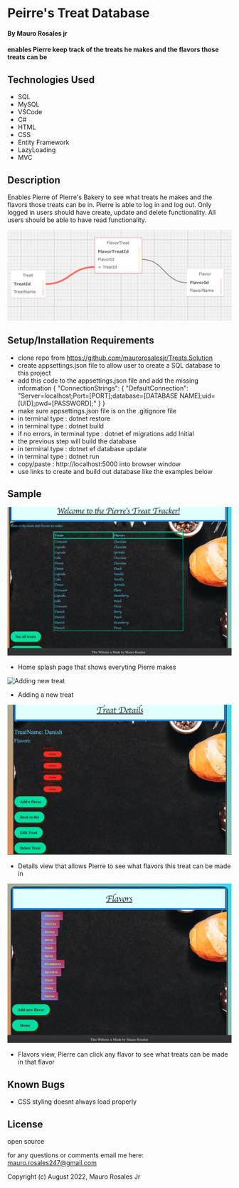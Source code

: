# Peirre's Treat Database

#### By Mauro Rosales jr

#### enables Pierre keep track of the treats he makes and the flavors those treats can be

## Technologies Used

* SQL
* MySQL
* VSCode
* C#
* HTML
* CSS
* Entity Framework
* LazyLoading
* MVC

## Description

Enables Pierre of Pierre's Bakery to see what treats he makes and the flavors those treats can be in. Pierre is able to log in and log out. Only logged in users should have create, update and delete functionality. All users should be able to have read functionality. 

![SQL Design](Pierre/wwwroot/img/SQLDesign.png "SQL Design")

## Setup/Installation Requirements

* clone repo from https://github.com/maurorosalesjr/Treats.Solution
* create appsettings.json file to allow user to create a SQL database to this project
* add this code to the appsettings.json file and add the missing information { "ConnectionStrings": { "DefaultConnection": "Server=localhost;Port=[PORT];database=[DATABASE NAME];uid=[UID];pwd=[PASSWORD];" } }
* make sure appsettings.json file is on the .gitignore file
* in terminal type : dotnet restore
* in terminal type : dotnet build 
*  if no errors, in terminal type : dotnet ef migrations add Initial
* the previous step will build the database
* in terminal type : dotnet ef database update
* in terminal type : dotnet run
* copy/paste : http://localhost:5000 into browser window
* use links to create and build out database like the examples below


## Sample
![Home Index View](Pierre/wwwroot/img/Sample1.png "Home splash page that shows everyting Pierre makes")
* Home splash page that shows everyting Pierre makes

![Adding new treat](Factory/wwwroot/img/sample1.png "Create view, adding new treat")
* Adding a new treat

![Treat details](Pierre/wwwroot/img/Sample3.png "Treat details")
* Details view that allows Pierre to see what flavors this treat can be made in

![Flavors Index, show all the flavors](Pierre/wwwroot/img/Sample4.png "Flavors Index View")
* Flavors view, Pierre can click any flavor to see what treats can be made in that flavor

## Known Bugs

* CSS styling doesnt always load properly

## License

open source

for any questions or comments email me here: mauro.rosales247@gmail.com

Copyright (c) August 2022, Mauro Rosales Jr